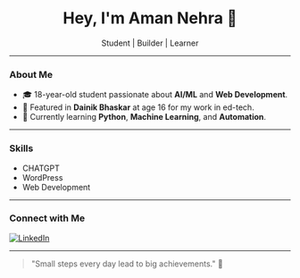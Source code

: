 <h1 align="center">Hey, I'm Aman Nehra 👋</h1>

<p align="center">
  Student | Builder | Learner
</p>

---

### About Me
- 🎓 18-year-old student passionate about **AI/ML** and **Web Development**.
- 📰 Featured in **Dainik Bhaskar** at age 16 for my work in ed-tech.
- 🌱 Currently learning **Python**, **Machine Learning**, and **Automation**.

---

### Skills
- CHATGPT 
- WordPress 
- Web Development 

---

### Connect with Me

[![LinkedIn](https://img.shields.io/badge/LinkedIn-Connect-blue?style=for-the-badge&logo=linkedin)](https://www.linkedin.com/in/aman-nehra-a680a6362?utm_source=share&utm_campaign=share_via&utm_content=profile&utm_medium=android_app)



---

> "Small steps every day lead to big achievements." 🚀

